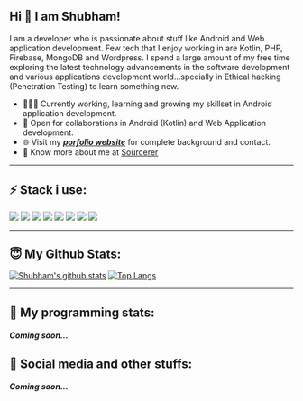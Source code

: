 ## Hi 👋 I am Shubham!

<!--
**shubhamp98/shubhamp98** is a ✨ _special_ ✨ repository because its `README.md` (this file) appears on your GitHub profile.

Here are some ideas to get you started:

- 🔭 I’m currently working on ...
- 🌱 I’m currently learning ...
- 👯 I’m looking to collaborate on ...
- 🤔 I’m looking for help with ...
- 💬 Ask me about ...
- 📫 How to reach me: ...
- 😄 Pronouns: ...
- ⚡ Fun fact: ...
-->

I am a developer who is passionate about stuff like Android and Web application development. Few tech that I enjoy working in are Kotlin, PHP, Firebase, MongoDB and Wordpress. 
I spend a large amount of my free time exploring the latest technology advancements in the software development and various applications development world...specially in Ethical hacking (Penetration Testing) to learn something new.

- 👨🏽‍💻 Currently working, learning and growing my skillset in Android application development.
- 🤝 Open for collaborations in Android (Kotlin) and Web Application development.
- 🌐 Visit my ***[porfolio website](https://shubhamp98.github.io/)*** for complete background and contact.
- 👨 Know more about me at [Sourcerer](https://shubhamp98.github.io/)

---
## ⚡ Stack i use:

<img src="https://img.shields.io/badge/kotlin-%230095D5.svg?&style=for-the-badge&logo=kotlin&logoColor=white" /> <img src="https://img.shields.io/badge/php-%23777BB4.svg?&style=for-the-badge&logo=php&logoColor=white" /> <img src="https://img.shields.io/badge/html5%20-%23E34F26.svg?&style=for-the-badge&logo=html5&logoColor=white" /> <img src="https://img.shields.io/badge/css3%20-%231572B6.svg?&style=for-the-badge&logo=css3&logoColor=white" /> <img src="https://img.shields.io/badge/bootstrap%20-%23563D7C.svg?&style=for-the-badge&logo=bootstrap&logoColor=white" /> <img src="https://img.shields.io/badge/mysql-%2300f.svg?&style=for-the-badge&logo=mysql&logoColor=white" /> <img src="https://img.shields.io/badge/MongoDB-%234ea94b.svg?&style=for-the-badge&logo=mongodb&logoColor=white" /> <img src="https://img.shields.io/badge/Google%20Cloud-%234285F4?logo=google-cloud&logoColor=white&style=for-the-badge" />

---

## 😇 My Github Stats:

[![Shubham's github stats](https://github-readme-stats.vercel.app/api?username=shubhamp98&include_all_commits=true&count_private=true&show_icons=true&theme=algolia&hide=contribs&hide_border=true&line_height=24)](https://github.com/anuraghazra/github-readme-stats) [![Top Langs](https://github-readme-stats.vercel.app/api/top-langs/?username=shubhamp98&theme=algolia&layout=compact)](http://shubhamp98.github.io/)

---

## 🤖 My programming stats:
##### Coming soon...
<!--
[![Shubham's wakatime stats](https://github-readme-stats.vercel.app/api/wakatime?username=shubhamp98)](https://github.com/anuraghazra/github-readme-stats)
-->

## 💬 Social media and other stuffs: 
##### Coming soon...
<!--
[<img src="https://img.shields.io/badge/twitter-%231DA1F2.svg?&style=for-the-badge&logo=twitter&logoColor=white" />](https://twitter.com/USERNAME) [<img src="https://img.shields.io/badge/medium-%2312100E.svg?&style=for-the-badge&logo=medium&logoColor=white" />](https://medium.com/USERNAME)  [<img src="https://img.shields.io/badge/linkedin-%230077B5.svg?&style=for-the-badge&logo=linkedin&logoColor=white" />](https://www.linkedin.com/in/USERNAME/) [<img src = "https://img.shields.io/badge/instagram-%23E4405F.svg?&style=for-the-badge&logo=instagram&logoColor=white">](https://www.instagram.com/USERNAME/) [<img src = "https://img.shields.io/badge/facebook-%231877F2.svg?&style=for-the-badge&logo=facebook&logoColor=white">](https://www.facebook.com/USERNAME)
-->
